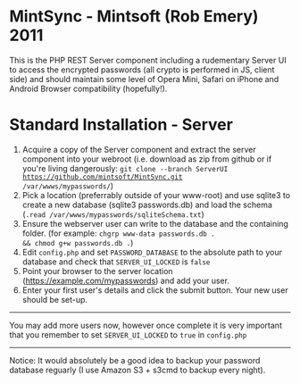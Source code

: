 MintSync - Mintsoft (Rob Emery) 2011
====================================
This is the PHP REST Server component including a rudementary Server UI to access the encrypted passwords (all crypto is performed in JS, client side) and should maintain some level of Opera Mini, Safari on iPhone and Android Browser compatibility (hopefully!).

Standard Installation - Server
================================
1. Acquire a copy of the Server component and extract the server component into your webroot (i.e. download as zip from github or if you're living dangerously: <code>git clone --branch ServerUI https://github.com/mintsoft/MintSync.git /var/wwws/mypasswords/</code>)
2. Pick a location (preferrably outside of your www-root) and use sqlite3 to create a new database (sqlite3 passwords.db) and load the schema (<code>.read /var/wwws/mypasswords/sqliteSchema.txt</code>)
3. Ensure the webserver user can write to the database and the containing folder. 
    (for example: <code>chgrp www-data passwords.db . && chmod g+w passwords.db .</code>)
4. Edit <code>config.php</code> and set <code>PASSWORD_DATABASE</code> to the absolute path to your database and check that 
    <code>SERVER_UI_LOCKED</code> is <code>false</code>
5. Point your browser to the server location (https://example.com/mypasswords) and add your user.
6. Enter your first user's details and click the submit button. Your new user should be set-up. 

***
You may add more users now, however once complete it is very important that you remember to set <code>SERVER_UI_LOCKED</code> to <code>true</code> in <code>config.php</code>
***

Notice: It would absolutely be a good idea to backup your password database reguarly (I use Amazon S3 + s3cmd to backup every night).

